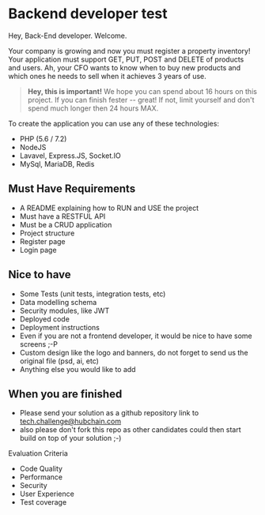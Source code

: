 # Backend developer test

Hey, Back-End developer. Welcome.

Your company is growing and now you must register a property inventory! Your application must support GET, PUT, POST and DELETE of products and users. Ah, your CFO wants to know when to buy new products and which ones he needs to sell when it achieves 3 years of use.

> **Hey, this is important!** We hope you can spend about 16 hours on this project. If you can finish fester -- great! If not, limit yourself and don't spend much longer then 24 hours MAX.

To create the application you can use any of these technologies:

- PHP (5.6 / 7.2)
- NodeJS
- Lavavel, Express.JS, Socket.IO
-  MySql, MariaDB, Redis

## Must Have Requirements

- A README explaining how to RUN and USE the project
- Must have a RESTFUL API
- Must be a CRUD application
- Project structure
- Register page
- Login page

## Nice to have

- Some Tests (unit tests, integration tests, etc)
- Data modelling schema
- Security modules, like JWT
- Deployed code
- Deployment instructions
- Even if you are not a frontend developer, it would be nice to have some screens ;-P
- Custom design like the logo and banners, do not forget to send us the original file (psd, ai, etc)
- Anything else you would like to add

## When you are finished

- Please send your solution as a github repository link to tech.challenge@hubchain.com
- also please don't fork this repo as other candidates could then start build on top of your solution ;-)

Evaluation Criteria

- Code Quality
- Performance
- Security
- User Experience
- Test coverage

